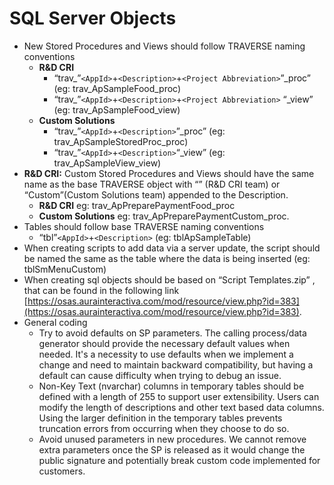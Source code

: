 # SQL Server Objects

* New Stored Procedures and Views should follow TRAVERSE naming conventions
  * **R&D CRI**
    * “trav\_”`<AppId>`+`<Description>`+`<Project Abbreviation>`”\_proc” \(eg: trav\_ApSampleFood\_proc\)
    * “trav\_”`<AppId>`+`<Description>`+`<Project Abbreviation>` “\_view” \(eg: trav\_ApSampleFood\_view\)
  * **Custom Solutions**
    * “trav\_”`<AppId>`+`<Description>`”\_proc” \(eg: trav\_ApSampleStoredProc\_proc\)
    * “trav\_”`<AppId>`+`<Description>`“\_view” \(eg: trav\_ApSampleView\_view\)
* **R&D CRI:** Custom Stored Procedures and Views should have the same name as the base TRAVERSE object with “” \(R&D CRI team\) or “Custom”\(Custom Solutions team\) appended to the Description.
  * **R&D CRI** eg: trav\_ApPreparePaymentFood\_proc
  * **Custom Solutions** eg: trav\_ApPreparePaymentCustom\_proc.
* Tables should follow base TRAVERSE naming conventions
  * “tbl”`<AppId>`+`<Description>` \(eg: tblApSampleTable\)
* When creating scripts to add data via a server update, the script should be named the same as the table where the data is being inserted \(eg: tblSmMenuCustom\)
* When creating sql objects should be based on “Script Templates.zip” , that can be found in the following link [https://osas.aurainteractiva.com/mod/resource/view.php?id=383](https://osas.aurainteractiva.com/mod/resource/view.php?id=383).
* General coding
  * Try to avoid defaults on SP parameters.  The calling process/data generator should provide the necessary default values when needed.  It's a necessity to use defaults when we implement a change and need to maintain backward compatibility, but having a default can cause difficulty when trying to debug an issue.
  * Non-Key Text \(nvarchar\) columns in temporary tables should be defined with a length of 255 to support user extensibility.  Users can modify the length of descriptions and other text based data columns.  Using the larger definition in the temporary tables prevents truncation errors from occurring when they choose to do so.
  * Avoid unused parameters in new procedures.  We cannot remove extra parameters once the SP is released as it would change the public signature and potentially break custom code implemented for customers.

